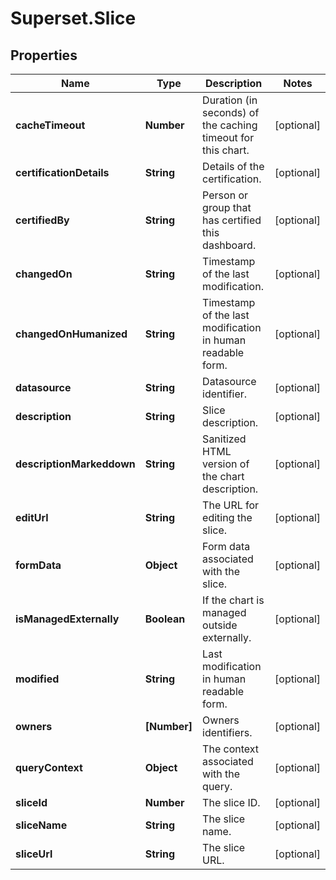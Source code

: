 # Superset.Slice

## Properties
Name | Type | Description | Notes
------------ | ------------- | ------------- | -------------
**cacheTimeout** | **Number** | Duration (in seconds) of the caching timeout for this chart. | [optional] 
**certificationDetails** | **String** | Details of the certification. | [optional] 
**certifiedBy** | **String** | Person or group that has certified this dashboard. | [optional] 
**changedOn** | **String** | Timestamp of the last modification. | [optional] 
**changedOnHumanized** | **String** | Timestamp of the last modification in human readable form. | [optional] 
**datasource** | **String** | Datasource identifier. | [optional] 
**description** | **String** | Slice description. | [optional] 
**descriptionMarkeddown** | **String** | Sanitized HTML version of the chart description. | [optional] 
**editUrl** | **String** | The URL for editing the slice. | [optional] 
**formData** | **Object** | Form data associated with the slice. | [optional] 
**isManagedExternally** | **Boolean** | If the chart is managed outside externally. | [optional] 
**modified** | **String** | Last modification in human readable form. | [optional] 
**owners** | **[Number]** | Owners identifiers. | [optional] 
**queryContext** | **Object** | The context associated with the query. | [optional] 
**sliceId** | **Number** | The slice ID. | [optional] 
**sliceName** | **String** | The slice name. | [optional] 
**sliceUrl** | **String** | The slice URL. | [optional] 
